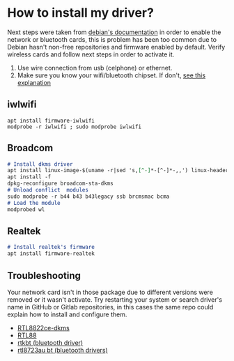 # How to install my driver?
Next steps were taken from [debian's documentation](https://wiki.debian.org/Wireless) in order to enable the network or bluetooth cards, this is problem has been too common due to Debian hasn't non-free repositories and firmware enabled by default. Verify wireless cards and follow next steps in order to activate it.

1. Use wire connection from usb (celphone) or ethernet.
2. Make sure you know your wifi/bluetooth chipset. If don't, [see this explanation](https://www.cyberciti.biz/faq/linux-list-network-cards-command/)

## iwlwifi
```
apt install firmware-iwlwifi
modprobe -r iwlwifi ; sudo modprobe iwlwifi
```

## Broadcom
``` md
# Install dkms driver
apt install linux-image-$(uname -r|sed 's,[^-]*-[^-]*-,,') linux-headers-$(uname -r|sed 's,[^-]*-[^-]*-,,') broadcom-sta-dkms
apt install -f
dpkg-reconfigure broadcom-sta-dkms
# Unload conflict  modules
sudo modprobe -r b44 b43 b43legacy ssb brcmsmac bcma
# Load the module
modprobed wl
```

## Realtek
``` md
# Install realtek's firmware
apt install firmware-realtek
```

## Troubleshooting
Your network card isn't in those package due to different versions were removed or it wasn't activate. Try restarting your system or search driver's name in GitHub or Gitlab repositories, in this cases the same repo could explain how to install and configure them. 

- [RTL8822ce-dkms](https://github.com/juanro49/rtl88x2ce-dkms)
- [RTL88](https://github.com/lwfinger/rtw88)
- [rtkbt (bluetooth driver)](https://github.com/radxa/rtkbt)
- [rtl8723au bt (bluetooth drivers)](https://github.com/lwfinger/rtl8723au_bt)
